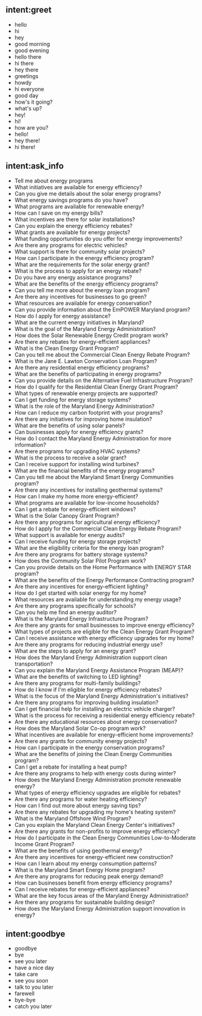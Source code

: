 ## intent:greet
- hello
- hi
- hey
- good morning
- good evening
- hello there
- hi there
- hey there
- greetings
- howdy
- hi everyone
- good day
- how's it going?
- what's up?
- hey!
- hi!
- how are you?
- hello!
- hey there!
- hi there!

## intent:ask_info
- Tell me about energy programs
- What initiatives are available for energy efficiency?
- Can you give me details about the solar energy programs?
- What energy savings programs do you have?
- What programs are available for renewable energy?
- How can I save on my energy bills?
- What incentives are there for solar installations?
- Can you explain the energy efficiency rebates?
- What grants are available for energy projects?
- What funding opportunities do you offer for energy improvements?
- Are there any programs for electric vehicles?
- What support is there for community solar projects?
- How can I participate in the energy efficiency program?
- What are the requirements for the solar energy grant?
- What is the process to apply for an energy rebate?
- Do you have any energy assistance programs?
- What are the benefits of the energy efficiency programs?
- Can you tell me more about the energy loan program?
- Are there any incentives for businesses to go green?
- What resources are available for energy conservation?
- Can you provide information about the EmPOWER Maryland program?
- How do I apply for energy assistance?
- What are the current energy initiatives in Maryland?
- What is the goal of the Maryland Energy Administration?
- How does the Solar Renewable Energy Credit program work?
- Are there any rebates for energy-efficient appliances?
- What is the Clean Energy Grant Program?
- Can you tell me about the Commercial Clean Energy Rebate Program?
- What is the Jane E. Lawton Conservation Loan Program?
- Are there any residential energy efficiency programs?
- What are the benefits of participating in energy programs?
- Can you provide details on the Alternative Fuel Infrastructure Program?
- How do I qualify for the Residential Clean Energy Grant Program?
- What types of renewable energy projects are supported?
- Can I get funding for energy storage systems?
- What is the role of the Maryland Energy Administration?
- How can I reduce my carbon footprint with your programs?
- Are there any initiatives for improving home insulation?
- What are the benefits of using solar panels?
- Can businesses apply for energy efficiency grants?
- How do I contact the Maryland Energy Administration for more information?
- Are there programs for upgrading HVAC systems?
- What is the process to receive a solar grant?
- Can I receive support for installing wind turbines?
- What are the financial benefits of the energy programs?
- Can you tell me about the Maryland Smart Energy Communities program?
- Are there any incentives for installing geothermal systems?
- How can I make my home more energy-efficient?
- What programs are available for low-income households?
- Can I get a rebate for energy-efficient windows?
- What is the Solar Canopy Grant Program?
- Are there any programs for agricultural energy efficiency?
- How do I apply for the Commercial Clean Energy Rebate Program?
- What support is available for energy audits?
- Can I receive funding for energy storage projects?
- What are the eligibility criteria for the energy loan program?
- Are there any programs for battery storage systems?
- How does the Community Solar Pilot Program work?
- Can you provide details on the Home Performance with ENERGY STAR program?
- What are the benefits of the Energy Performance Contracting program?
- Are there any incentives for energy-efficient lighting?
- How do I get started with solar energy for my home?
- What resources are available for understanding my energy usage?
- Are there any programs specifically for schools?
- Can you help me find an energy auditor?
- What is the Maryland Energy Infrastructure Program?
- Are there any grants for small businesses to improve energy efficiency?
- What types of projects are eligible for the Clean Energy Grant Program?
- Can I receive assistance with energy efficiency upgrades for my home?
- Are there any programs for reducing industrial energy use?
- What are the steps to apply for an energy grant?
- How does the Maryland Energy Administration support clean transportation?
- Can you explain the Maryland Energy Assistance Program (MEAP)?
- What are the benefits of switching to LED lighting?
- Are there any programs for multi-family buildings?
- How do I know if I'm eligible for energy efficiency rebates?
- What is the focus of the Maryland Energy Administration's initiatives?
- Are there any programs for improving building insulation?
- Can I get financial help for installing an electric vehicle charger?
- What is the process for receiving a residential energy efficiency rebate?
- Are there any educational resources about energy conservation?
- How does the Maryland Solar Co-op program work?
- What incentives are available for energy-efficient home improvements?
- Are there any grants for community energy projects?
- How can I participate in the energy conservation programs?
- What are the benefits of joining the Clean Energy Communities program?
- Can I get a rebate for installing a heat pump?
- Are there any programs to help with energy costs during winter?
- How does the Maryland Energy Administration promote renewable energy?
- What types of energy efficiency upgrades are eligible for rebates?
- Are there any programs for water heating efficiency?
- How can I find out more about energy saving tips?
- Are there any rebates for upgrading my home's heating system?
- What is the Maryland Offshore Wind Program?
- Can you explain the Maryland Clean Energy Center's initiatives?
- Are there any grants for non-profits to improve energy efficiency?
- How do I participate in the Clean Energy Communities Low-to-Moderate Income Grant Program?
- What are the benefits of using geothermal energy?
- Are there any incentives for energy-efficient new construction?
- How can I learn about my energy consumption patterns?
- What is the Maryland Smart Energy Home program?
- Are there any programs for reducing peak energy demand?
- How can businesses benefit from energy efficiency programs?
- Can I receive rebates for energy-efficient appliances?
- What are the key focus areas of the Maryland Energy Administration?
- Are there any programs for sustainable building design?
- How does the Maryland Energy Administration support innovation in energy?

## intent:goodbye
- goodbye
- bye
- see you later
- have a nice day
- take care
- see you soon
- talk to you later
- farewell
- bye-bye
- catch you later
